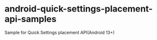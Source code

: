 # android-quick-settings-placement-api-samples
Sample for Quick Settings placement API(Android 13+)
